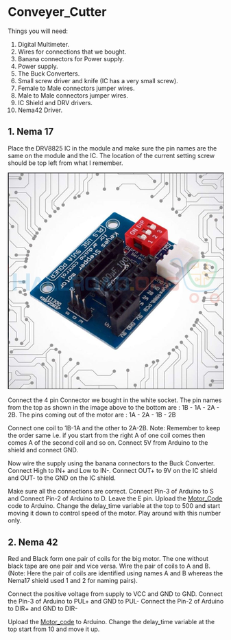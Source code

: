 # Conveyer_Cutter
Things you will need:
1. Digital Multimeter.
2. Wires for connections that we bought.
3. Banana connectors for Power supply. 
4. Power supply.
5. The Buck Converters.
6. Small screw driver and knife (IC has a very small screw).
7. Female to Male connectors jumper wires.
8. Male to Male connectors jumper wires.
9. IC Shield and DRV drivers.
10. Nema42 Driver.

## 1. Nema 17
Place the DRV8825 IC in the module and make sure the pin names are the same on the module and the IC. The location of the current setting
screw should be top left from what I remember.

![IC_Shield](Images/IC-Shield.JPG)

Connect the 4 pin Connector we bought in the white socket. 
The pin names from the top as shown in the image above to the bottom are : 1B - 1A - 2A - 2B.
The pins coming out of the motor are : 1A - 2A - 1B - 2B

Connect one coil to 1B-1A and the other to 2A-2B.
Note: Remember to keep the order same i.e. if you start from the right A of one coil comes then comes A of the second coil and so on. 
Connect 5V from Arduino to the shield and connect GND. 

Now wire the supply using the banana connectors to the Buck Converter. 
Connect High to IN+ and Low to IN-.
Connect OUT+ to 9V on the IC shield and OUT- to the GND on the IC shield. 

Make sure all the connections are correct.
Connect Pin-3 of Arduino to S and Connect Pin-2 of Arduino to D. Leave the E pin. 
Upload the [Motor_Code](https://github.com/AJKBajwa/Conveyer_Cutter/tree/master/Arduino%20Code/motors/motors.ino) code to Arduino. 
Change the delay_time variable at the top to 500 and start moving it down to control speed of the motor. Play around with this number only. 

## 2. Nema 42
Red and Black form one pair of coils for the big motor. 
The one without black tape are one pair and vice versa. 
Wire the pair of coils to A and B. 
(Note: Here the pair of coils are identified using names A and B whereas the Nema17 shield used 1 and 2 for naming pairs).

Connect the positive voltage from supply to VCC and GND to GND.
Connect the Pin-3 of Arduino to PUL+ and GND to PUL-
Connect the Pin-2 of Arduino to DIR+ and GND to DIR-

Upload the [Motor_code](https://github.com/AJKBajwa/Conveyer_Cutter/tree/master/Arduino%20Code/motors) to Arduino. 
Change the delay_time variable at the top start from 10 and move it up. 
